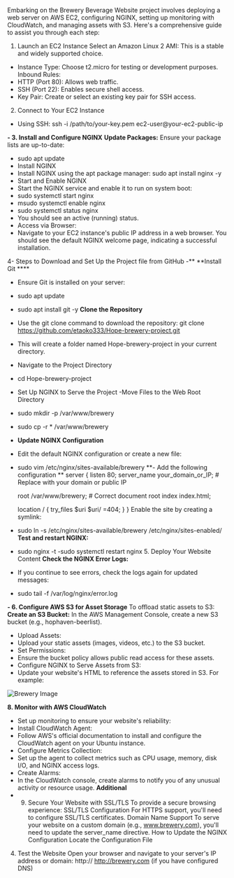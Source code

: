 Embarking on the Brewery Beverage Website project involves deploying a web server on AWS EC2, configuring NGINX, setting up monitoring with CloudWatch, and managing assets with S3. Here's a comprehensive guide to assist you through each step:

1. Launch an EC2 Instance
Select an Amazon Linux 2 AMI: This is a stable and widely supported choice.

- Instance Type: Choose t2.micro for testing or development purposes.
Inbound Rules:
- HTTP (Port 80): Allows web traffic.
- SSH (Port 22): Enables secure shell access.
- Key Pair: Create or select an existing key pair for SSH access.

2. Connect to Your EC2 Instance
- Using SSH: ssh -i /path/to/your-key.pem ec2-user@your-ec2-public-ip

**- 3. Install and Configure NGINX**
**Update Packages:**
Ensure your package lists are up-to-date:
- sudo apt update
- Install NGINX
- Install NGINX using the apt package manager:
 sudo apt install nginx -y
- Start and Enable NGINX
- Start the NGINX service and enable it to run on system boot:
- sudo systemctl start nginx
- msudo systemctl enable nginx
- sudo systemctl status nginx
- You should see an active (running) status.
- Access via Browser:
- Navigate to your EC2 instance's public IP address in a web browser. You should see the default NGINX welcome page, indicating a successful installation.

4- Steps to Download and Set Up the Project file from GitHub
-** **Install Git ****
- Ensure Git is installed on your server:
- sudo apt update
- sudo apt install git -y
**Clone the Repository**
- Use the git clone command to download the repository: git clone https://github.com/etaoko333/Hope-brewery-project.git
- This will create a folder named Hope-brewery-project in your current directory.
- Navigate to the Project Directory
- cd Hope-brewery-project
- Set Up NGINX to Serve the Project
-Move Files to the Web Root Directory
- sudo mkdir -p /var/www/brewery
- sudo cp -r * /var/www/brewery
- **Update NGINX Configuration**
- Edit the default NGINX configuration or create a new file:
- sudo vim /etc/nginx/sites-available/brewery
**- Add the following configuration **
server {
    listen 80;
    server_name your_domain_or_IP;  # Replace with your domain or public IP

    root /var/www/brewery;  # Correct document root
    index index.html;

    location / {
        try_files $uri $uri/ =404;
    }
}
Enable the site by creating a symlink:
- sudo ln -s /etc/nginx/sites-available/brewery /etc/nginx/sites-enabled/
**Test and restart NGINX:**
- sudo nginx -t
-sudo systemctl restart nginx
  5. Deploy Your Website Content
  **Check the NGINX Error Logs:**
- If you continue to see errors, check the logs again for updated messages:
- sudo tail -f /var/log/nginx/error.log

**- 6. Configure AWS S3 for Asset Storage**
To offload static assets to S3:
**Create an S3 Bucket:**
In the AWS Management Console, create a new S3 bucket (e.g., hophaven-beerlist).
- Upload Assets:
- Upload your static assets (images, videos, etc.) to the S3 bucket.
- Set Permissions:
- Ensure the bucket policy allows public read access for these assets.
- Configure NGINX to Serve Assets from S3:
- Update your website's HTML to reference the assets stored in S3. For example:

<img src="https://hophaven-beerlist.s3.amazonaws.com/image.jpg" alt="Brewery Image">

**8. Monitor with AWS CloudWatch**
- Set up monitoring to ensure your website's reliability:
- Install CloudWatch Agent:
- Follow AWS's official documentation to install and configure the CloudWatch agent on your Ubuntu instance.
- Configure Metrics Collection:
- Set up the agent to collect metrics such as CPU usage, memory, disk I/O, and NGINX access logs.
- Create Alarms:
- In the CloudWatch console, create alarms to notify you of any unusual activity or resource usage.
**Additional**
- 9. Secure Your Website with SSL/TLS
To provide a secure browsing experience:
SSL/TLS Configuration
For HTTPS support, you'll need to configure SSL/TLS certificates.
Domain Name Support
To serve your website on a custom domain (e.g., www.brewery.com), you'll need to update the server_name directive.
How to Update the NGINX Configuration
Locate the Configuration File




4. Test the Website
Open your browser and navigate to your server's IP address or domain:
http://<server-ip>
http://brewery.com (if you have configured DNS)
